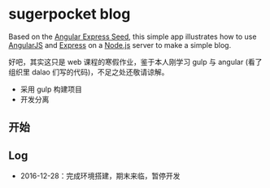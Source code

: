# sugerpocket blog

Based on the [Angular Express Seed](https://github.com/btford/angular-express-seed), this simple app illustrates how to use [AngularJS](http://angularjs.org/) and [Express](http://expressjs.com/) on a [Node.js](http://nodejs.org/) server to make a simple blog.

好吧，其实这只是 web 课程的寒假作业，鉴于本人刚学习 gulp 与 angular (看了组织里 dalao 们写的代码)，不足之处还敬请谅解。 

* 采用 gulp 构建项目
* 开发分离

## 开始

## Log
* 2016-12-28：完成环境搭建，期末来临，暂停开发
